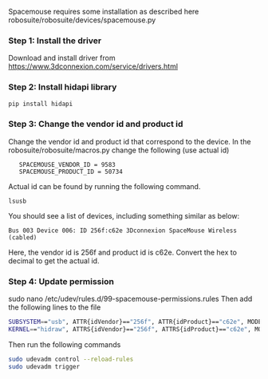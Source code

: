 Spacemouse requires some installation as described here robosuite/robosuite/devices/spacemouse.py


### Step 1: Install the driver
Download and install driver from https://www.3dconnexion.com/service/drivers.html

### Step 2: Install hidapi library
```bash
pip install hidapi
```

### Step 3: Change the vendor id and product id
Change the vendor id and product id that correspond to the device. In the robosuite/robosuite/macros.py change the following (use actual id)
```
   SPACEMOUSE_VENDOR_ID = 9583
   SPACEMOUSE_PRODUCT_ID = 50734
```

Actual id can be found by running the following command.
```
lsusb
```
You should see a list of devices, including something similar as below: 
```
Bus 003 Device 006: ID 256f:c62e 3Dconnexion SpaceMouse Wireless (cabled)
``` 
Here, the vendor id is 256f and product id is c62e. Convert the hex to decimal to get the actual id.


### Step 4: Update permission

sudo nano /etc/udev/rules.d/99-spacemouse-permissions.rules
Then add the following lines to the file
```bash 
SUBSYSTEM=="usb", ATTR{idVendor}=="256f", ATTR{idProduct}=="c62e", MODE="0666"
KERNEL=="hidraw", ATTRS{idVendor}=="256f", ATTRS{idProduct}=="c62e", MODE="0666"
```

Then run the following commands
```bash
sudo udevadm control --reload-rules
sudo udevadm trigger
```


